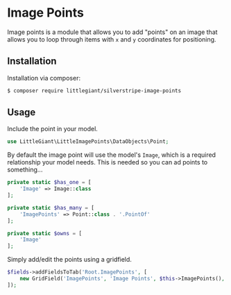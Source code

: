 # Image Points

Image points is a module that allows you to add "points" on an image that allows you to loop through items with `x` and `y` coordinates for positioning.

## Installation

Installation via composer:

```bash
$ composer require littlegiant/silverstripe-image-points
```

## Usage

Include the point in your model.

```php
use LittleGiant\LittleImagePoints\DataObjects\Point;
```

By default the image point will use the model's `Image`, which is a required relationship your model needs. This is needed so you can ad points to something...

```php
private static $has_one = [
    'Image' => Image::class
];

private static $has_many = [
    'ImagePoints' => Point::class . '.PointOf'
];

private static $owns = [
    'Image'
];
```

Simply add/edit the points using a gridfield.

```php
$fields->addFieldsToTab('Root.ImagePoints', [
    new GridField('ImagePoints', 'Image Points', $this->ImagePoints(), $myGridfieldConfig),
]);
```
